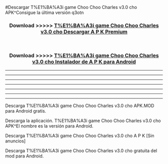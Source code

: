 #Descargar T%E1%BA%A3i game Choo Choo Charles v3.0 cho  APK^Consigue la última versión q3otn



<div align="center">
<h3>Download >>>>> <a href="https://es-sites.web.app/?es= T%E1%BA%A3i game Choo Choo Charles v3.0 cho ">T%E1%BA%A3i game Choo Choo Charles v3.0 cho  Descargar A P K Premium</a></h3><br>

<h3>Download >>>>> <a href="https://es-sites.web.app/?es= T%E1%BA%A3i game Choo Choo Charles v3.0 cho ">T%E1%BA%A3i game Choo Choo Charles v3.0 cho  Instalador de A P K para Android</a></h3>
</div>


----------------------------------------------------------

----------------------------------------------------------

----------------------------------------------------------

----------------------------------------------------------

----------------------------------------------------------

----------------------------------------------------------

----------------------------------------------------------

Descarga T%E1%BA%A3i game Choo Choo Charles v3.0 cho  APK.MOD para Android gratis.

Descarga la aplicación. T%E1%BA%A3i game Choo Choo Charles v3.0 cho  APK^El nombre es la versión para Android.

Descarga T%E1%BA%A3i game Choo Choo Charles v3.0 cho  A P K [Sin anuncios]

Descarga T%E1%BA%A3i game Choo Choo Charles v3.0 cho  gratuita del mod para Android.


